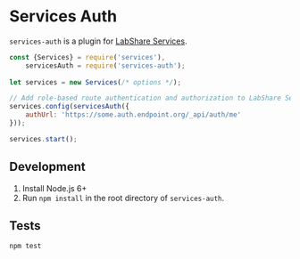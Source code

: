 # Services Auth

`services-auth` is a plugin for [LabShare Services](https://github.com/LabShare/services).

```js
const {Services} = require('services'),
    servicesAuth = require('services-auth');
    
let services = new Services(/* options */);

// Add role-based route authentication and authorization to LabShare Service routes and sockets
services.config(servicesAuth({
    authUrl: 'https://some.auth.endpoint.org/_api/auth/me'
}));

services.start();
```

## Development
1. Install Node.js 6+
2. Run `npm install` in the root directory of `services-auth`.

## Tests
`npm test`
